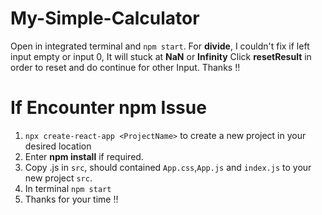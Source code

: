 # My-Simple-Calculator

Open in integrated terminal and `npm start`. 
For **divide**, I couldn't fix if left input empty or input 0, It will stuck at **NaN** or **Infinity**
Click **resetResult** in order to reset and do continue for other Input. Thanks !!

# If Encounter npm Issue 

1) `npx create-react-app <ProjectName>` to create a new project in your desired location
2) Enter **npm install** if required.
3) Copy .js in `src`, should contained `App.css`,`App.js` and `index.js` to your new project `src`.
4) In terminal `npm start`
5) Thanks for your time !!

